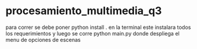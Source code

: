 # procesamiento_multimedia_q3
para correr se debe poner python install . 
en la terminal este instalara todos los requerimientos y luego se corre python main.py donde despliega el menu de opciones de escenas 
